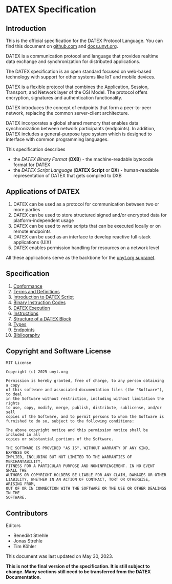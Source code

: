 # DATEX Specification

## Introduction

This is the official specification for the DATEX Protocol Language.
You can find this document on [github.com](https://github.com/unyt-org/datex-specification) and [docs.unyt.org](https://docs.unyt.org/datex).

DATEX is a communication protocol and language that provides realtime data exchange and synchronization for distributed applications.

The DATEX specification is an open standard focused on web-based technology with support for other systems like IoT and mobile devices.

DATEX is a flexible protocol that combines the Application, Session, Transport, and Network layer of the OSI Model.
The protocol offers encryption, signatures and authentication functionality.

DATEX introduces the concept of endpoints that form a peer-to-peer network, replacing the common server-client architecture.

DATEX incorporates a global shared memory that enables data synchronization between network participants (endpoints).
In addition, DATEX includes a general-purpose type system which is designed to interface with common programming languages.

This specification describes
 * the *DATEX Binary Format* (**DXB**) - the machine-readable bytecode format for DATEX
 * the *DATEX Script Language* (**DATEX Script** or **DX**) - human-readable representation of DATEX that gets compiled to DXB

<!--TODO: change/remove?-->
<!--The DATEX Script Language is a superset of the JSON format.-->


## Applications of DATEX

1. DATEX can be used as a protocol for communication between two or more parties
2. DATEX can be used to store structured signed and/or encrypted data for platform-independent usage
3. DATEX can be used to write scripts that can be executed locally or on remote endpoints
4. DATEX can be used as an interface to develop reactive full-stack applications (UIX)
5. DATEX enables permission handling for resources on a network level

All these applications serve as the backbone for the [unyt.org supranet](./020_terms.md#supranet).

## Specification

1. [Conformance](./010_conformance.md)
2. [Terms and Definitions](./020_terms.md)
3. [Introduction to DATEX Script](./030_DATEX_Introduction.md)
4. [Binary Instruction Codes](./040_dxb_binary.md)
4. [DATEX Execution](./050_dxb_execution.md)
4. [Instructions](./060_runtime_instructions.md)
4. [Structure of a DATEX Block](./070_dxb_structure.md)
4. [Types](./080_types.md)
4. [Endpoints](./082_endpoints.md)
4. [Bibliography](./900_bibliography.md)



## Copyright and Software License

```text
MIT License

Copyright (c) 2025 unyt.org

Permission is hereby granted, free of charge, to any person obtaining a copy
of this software and associated documentation files (the "Software"), to deal
in the Software without restriction, including without limitation the rights
to use, copy, modify, merge, publish, distribute, sublicense, and/or sell
copies of the Software, and to permit persons to whom the Software is
furnished to do so, subject to the following conditions:

The above copyright notice and this permission notice shall be included in all
copies or substantial portions of the Software.

THE SOFTWARE IS PROVIDED "AS IS", WITHOUT WARRANTY OF ANY KIND, EXPRESS OR
IMPLIED, INCLUDING BUT NOT LIMITED TO THE WARRANTIES OF MERCHANTABILITY,
FITNESS FOR A PARTICULAR PURPOSE AND NONINFRINGEMENT. IN NO EVENT SHALL THE
AUTHORS OR COPYRIGHT HOLDERS BE LIABLE FOR ANY CLAIM, DAMAGES OR OTHER
LIABILITY, WHETHER IN AN ACTION OF CONTRACT, TORT OR OTHERWISE, ARISING FROM,
OUT OF OR IN CONNECTION WITH THE SOFTWARE OR THE USE OR OTHER DEALINGS IN THE
SOFTWARE.
```

## Contributors
Editors

 * Benedikt Strehle
 * Jonas Strehle
 * Tim Köhler

This document was last updated on May 30, 2023.

<b>This is not the final version of the specification. It is still subject to change. Many sections still need to be transferred from the DATEX Documentation.</b>

